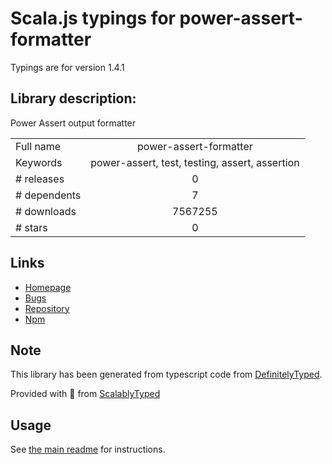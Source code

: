 
# Scala.js typings for power-assert-formatter

Typings are for version 1.4.1

## Library description:
Power Assert output formatter

|                    |                 |
| ------------------ | :-------------: |
| Full name          | power-assert-formatter |
| Keywords           | power-assert, test, testing, assert, assertion |
| # releases         | 0 |
| # dependents       | 7 |
| # downloads        | 7567255 |
| # stars            | 0 |

## Links
- [Homepage](https://github.com/power-assert-js/power-assert-formatter)
- [Bugs](https://github.com/power-assert-js/power-assert-formatter/issues)
- [Repository](https://github.com/power-assert-js/power-assert-formatter)
- [Npm](https://www.npmjs.com/package/power-assert-formatter)
    


## Note
This library has been generated from typescript code from [DefinitelyTyped](https://definitelytyped.org).

Provided with :purple_heart: from [ScalablyTyped](https://github.com/oyvindberg/ScalablyTyped)

## Usage
See [the main readme](../../readme.md) for instructions.


